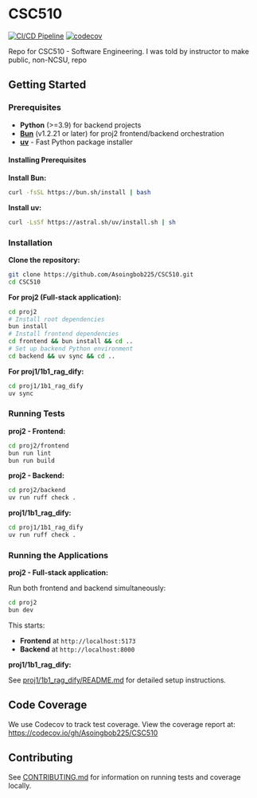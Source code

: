 # CSC510

[![CI/CD Pipeline](https://github.com/Asoingbob225/CSC510/actions/workflows/ci.yml/badge.svg)](https://github.com/Asoingbob225/CSC510/actions/workflows/ci.yml)
[![codecov](https://codecov.io/gh/Asoingbob225/CSC510/branch/main/graph/badge.svg)](https://codecov.io/gh/Asoingbob225/CSC510)

Repo for CSC510 - Software Engineering. I was told by instructor to make public, non-NCSU, repo

## Getting Started

### Prerequisites

- **Python** (>=3.9) for backend projects
- **[Bun](https://bun.sh)** (v1.2.21 or later) for proj2 frontend/backend orchestration
- **[uv](https://github.com/astral-sh/uv)** - Fast Python package installer

#### Installing Prerequisites

**Install Bun:**

```bash
curl -fsSL https://bun.sh/install | bash
```

**Install uv:**

```bash
curl -LsSf https://astral.sh/uv/install.sh | sh
```

### Installation

**Clone the repository:**

```bash
git clone https://github.com/Asoingbob225/CSC510.git
cd CSC510
```

**For proj2 (Full-stack application):**

```bash
cd proj2
# Install root dependencies
bun install
# Install frontend dependencies
cd frontend && bun install && cd ..
# Set up backend Python environment
cd backend && uv sync && cd ..
```

**For proj1/1b1_rag_dify:**

```bash
cd proj1/1b1_rag_dify
uv sync
```

### Running Tests

**proj2 - Frontend:**

```bash
cd proj2/frontend
bun run lint
bun run build
```

**proj2 - Backend:**

```bash
cd proj2/backend
uv run ruff check .
```

**proj1/1b1_rag_dify:**

```bash
cd proj1/1b1_rag_dify
uv run ruff check .
```

### Running the Applications

**proj2 - Full-stack application:**

Run both frontend and backend simultaneously:

```bash
cd proj2
bun dev
```

This starts:
- **Frontend** at `http://localhost:5173`
- **Backend** at `http://localhost:8000`

**proj1/1b1_rag_dify:**

See [proj1/1b1_rag_dify/README.md](proj1/1b1_rag_dify/README.md) for detailed setup instructions.
## Code Coverage

We use Codecov to track test coverage. View the coverage report at: https://codecov.io/gh/Asoingbob225/CSC510

## Contributing

See [CONTRIBUTING.md](CONTRIBUTING.md) for information on running tests and coverage locally.
